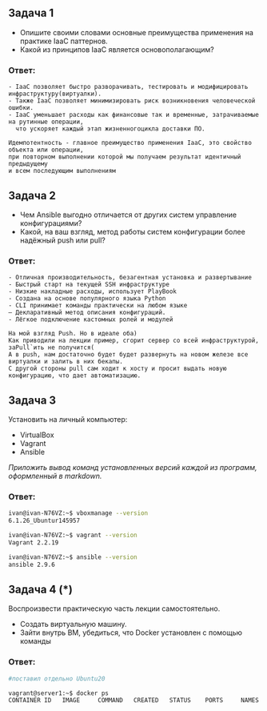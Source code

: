 ## Задача 1

- Опишите своими словами основные преимущества применения на практике IaaC паттернов.
- Какой из принципов IaaC является основополагающим?

### Ответ:
```text
- IaaC позволяет быстро разворачивать, тестировать и модифицировать инфраструктуру(виртуалки).
- Также IaaC позволяет минимизировать риск возникновения человеческой ошибки.
- IaaC уменьшает расходы как финансовые так и временные, затрачиваемые на рутинные операции,
  что ускоряет каждый этап жизненногоцикла доставки ПО.

Идемпотентность - главное преимущество применения IaaC, это свойство объекта или операции,
при повторном выполнении которой мы получаем результат идентичный предыдущему
и всем последующим выполнениям
```

## Задача 2

- Чем Ansible выгодно отличается от других систем управление конфигурациями?
- Какой, на ваш взгляд, метод работы систем конфигурации более надёжный push или pull?

### Ответ:
```text
- Отличная производительность, безагентная установка и развертывание
- Быстрый старт на текущей SSH инфраструктуре
- Низкие накладные расходы, использует PlayBook
- Создана на основе популярного языка Python
- CLI принимает команды практически на любом языке
– Декларативный метод описания конфигураций.
- Лёгкое подключение кастомных ролей и модулей

На мой взгляд Push. Но в идеале оба)
Как приводили на лекции пример, сгорит сервер со всей инфраструктурой, заPull`ить не получится(
А в push, нам достаточно будет будет развернуть на новом железе все виртуалки и залить в них бекапы.
С другой стороны pull сам ходит к хосту и просит выдать новую конфигурацию, что дает автоматизацию.
```

## Задача 3

Установить на личный компьютер:

- VirtualBox
- Vagrant
- Ansible

*Приложить вывод команд установленных версий каждой из программ, оформленный в markdown.*

### Ответ:
```bash
ivan@ivan-N76VZ:~$ vboxmanage --version
6.1.26_Ubuntur145957

ivan@ivan-N76VZ:~$ vagrant --version
Vagrant 2.2.19

ivan@ivan-N76VZ:~$ ansible --version
ansible 2.9.6
```

## Задача 4 (*)

Воспроизвести практическую часть лекции самостоятельно.

- Создать виртуальную машину.
- Зайти внутрь ВМ, убедиться, что Docker установлен с помощью команды

### Ответ:
```bash
#поставил отдельно Ubuntu20

vagrant@server1:~$ docker ps
CONTAINER ID   IMAGE     COMMAND   CREATED   STATUS    PORTS     NAMES
```